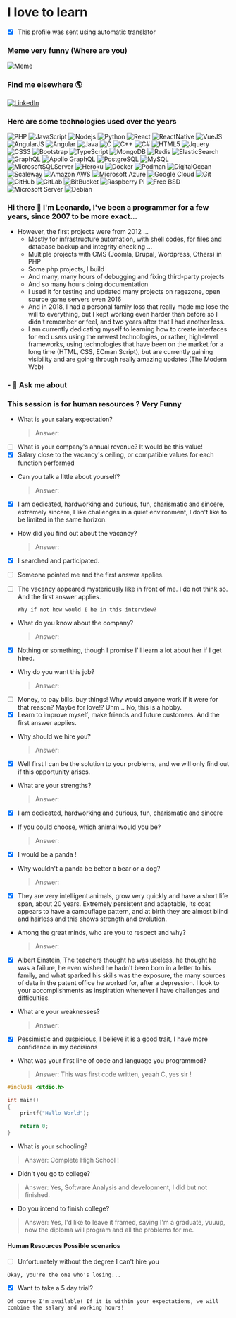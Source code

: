 > 
> 
> 
>  


<!--
**lbzconsultoria/lbzconsultoria** is a ✨ _special_ ✨ repository because its `README.md` (this file) appears on your GitHub profile.

Here are some ideas to get you started:

- 🔭 I’m currently working on ...
- 🌱 I’m currently learning ...
- 👯 I’m looking to collaborate on ...
- 🤔 I’m looking for help with ...
- 💬 Ask me about ...
- 📫 How to reach me: ...
- 😄 Pronouns: ...
- ⚡ Fun fact: ...
-->

# I love to learn


- [X] This profile was sent using automatic translator

### Meme very funny (Where are you)
![Meme](images/imagem_2022-05-11_191802268.png)


### Find me elsewhere 🌎

[![LinkedIn](images/linkedin.svg)](https://www.linkedin.com/in/leonardo-batista-zimmermann-94363742/)

### Here are some technologies used over the years
<!-- ![Tecnologias](images/darkperfT2.png)
![PHP](https://img.shields.io/badge/-Php-black?style=for-the-badge&logo=php) -->

![PHP](images/PHP.svg)
![JavaScript](images/JAVASCRIPT.svg)
![Nodejs](images/NODEJS.svg)
![Python](images/PYTHON.svg)
![React](images/REACT.svg)
![ReactNative](images/REACT_NATIVE.svg)
![VueJS](images/VUE.JS.svg)
![AngularJS](images/AngularJS.svg)
![Angular](images/Angular.svg)
![Java](images/JAVA.svg)
![C](images/C.svg)
![C++](images/Cplusplus.svg)
![C#](images/CSHARP.svg)
![HTML5](images/HTML5.svg)
![Jquery](images/JQUERY.svg)
![CSS3](images/CSS3.svg)
![Bootstrap](images/BOOTSTRAP.svg)
![TypeScript](images/TYPESCRIPT.svg)
![MongoDB](images/MONGODB.svg)
![Redis](images/REDIS.svg)
![ElasticSearch](images/ELASTICSEARCH.svg)
![GraphQL](images/GRAPHQL.svg)
![Apollo GraphQL](images/APOLLOGRAPHQL.svg)
![PostgreSQL](images/POSTGRESQL.svg)
![MySQL](images/MYSQL.svg)
![MicrosoftSQLServer](images/MICROSOFTSQLSERVER.svg)
![Heroku](images/HEROKU.svg)
![Docker](images/DOCKER.svg)
![Podman](images/PODMAN.svg)
![DigitalOcean](images/DIGITAL_OCEAN.svg)
![Scaleway](images/SCALEWAY.svg)
![Amazon AWS](images/AMAZON_AWS.svg)
![Microsoft Azure](images/MICROSOFT_AZURE.svg)
![Google Cloud](images/GOOGLE_CLOUD.svg)
![Git](images/GIT.svg)
![GitHub](images/GITHUB.svg)
![GitLab](images/GITLAB.svg)
![BitBucket](images/BITBUCKET.svg)
![Raspberry Pi](images/RASPBERRY_PI.svg)
![Free BSD](images/FREE_BDS.svg)
![Microsoft Server](images/MICROSOFT_SERVER.svg)
![Debian](images/DEBIAN.svg)

### Hi there 👋 I'm Leonardo, I've been a programmer for a few years, since 2007 to be more exact...
* However, the first projects were from 2012 ...
  * Mostly for infrastructure automation, with shell codes, for files and database backup and integrity checking ...
  * Multiple projects with CMS (Joomla, Drupal, Wordpress, Others) in PHP 
  * Some php projects, I build
  * And many, many hours of debugging and fixing third-party projects 
  * And so many hours doing documentation
  * I used it for testing and updated many projects on ragezone, open source game servers even 2016
  * And in 2018, I had a personal family loss that really made me lose the will to everything, but I kept working even harder than before so I didn't remember or feel, and two years after that I had another loss.
  * I am currently dedicating myself to learning how to create interfaces for end users using the newest technologies, or rather, high-level frameworks, using technologies that have been on the market for a long time (HTML, CSS, ECman Script), but are currently gaining visibility and are going through really amazing updates (The Modern Web)


### - 💬 Ask me about


### This session is for human resources ? Very Funny

* What is your salary expectation?
  > Answer:
- [ ] What is your company's annual revenue? It would be this value!
- [X] Salary close to the vacancy's ceiling, or compatible values for each function performed

* Can you talk a little about yourself?
  > Answer:
- [X] I am dedicated, hardworking and curious, fun, charismatic and sincere, extremely sincere, I like challenges in a quiet environment, I don't like to be limited in the same horizon. 

* How did you find out about the vacancy?
  > Answer:
- [X] I searched and participated.
- [ ] Someone pointed me and the first answer applies. 
- [ ] The vacancy appeared mysteriously like in front of me. I do not think so. And the first answer applies.

  ```Why if not how would I be in this interview?```
  
* What do you know about the company?
  > Answer:
- [X] Nothing or something, though I promise I'll learn a lot about her if I get hired.  

* Why do you want this job?
   > Answer:
- [ ] Money, to pay bills, buy things! Why would anyone work if it were for that reason? Maybe for love!? Uhm... No, this is a hobby.
- [X] Learn to improve myself, make friends and future customers. And the first answer applies.

* Why should we hire you?
  > Answer:
- [X] Well first I can be the solution to your problems, and we will only find out if this opportunity arises.

* What are your strengths?
  > Answer:
- [X] I am dedicated, hardworking and curious, fun, charismatic and sincere

* If you could choose, which animal would you be?
  > Answer:
- [X] I would be a panda !

* Why wouldn't a panda be better a bear or a dog?
  > Answer:
- [X] They are very intelligent animals, grow very quickly and have a short life span, about 20 years. Extremely persistent and adaptable, its coat appears to have a camouflage pattern, and at birth they are almost blind and hairless and this shows strength and evolution.


* Among the great minds, who are you to respect and why?
  > Answer:
- [X] Albert Einstein, The teachers thought he was useless, he thought he was a failure, he even wished he hadn't been born in a letter to his family, and what sparked his skills was the exposure, the many sources of data in the patent office he worked for, after a depression. I look to your accomplishments as inspiration whenever I have challenges and difficulties. 


* What are your weaknesses?
  > Answer:
- [X] Pessimistic and suspicious, I believe it is a good trait, I have more confidence in my decisions
  
* What was your first line of code and language you programmed?
  > Answer:  This was first code written, yeaah C, yes sir !

```C
#include <stdio.h>

int main()
{
    printf("Hello World");

    return 0;
}

```
* What is your schooling?
> Answer: Complete High School !

  * Didn't you go to college?
> Answer: Yes, Software Analysis and development, I did but not finished.

  * Do you intend to finish college?
> Answer: Yes, I'd like to leave it framed, saying I'm a graduate, yuuup, now the diploma will program and all the problems for me.

#### Human Resources Possible scenarios 
- [ ] Unfortunately without the degree I can't hire you 

 ```Okay, you're the one who's losing...``` 

- [X] Want to take a 5 day trial?
      
```Of course I'm available! If it is within your expectations, we will combine the salary and working hours! ```

